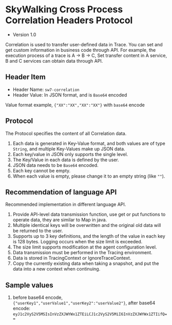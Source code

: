 # SkyWalking Cross Process Correlation Headers Protocol
* Version 1.0

Correlation is used to transfer user-defined data in Trace. You can set and get custom information in business code through API.
For example, the execution process of a trace is A -> B -> C, Set transfer content in A service, B and C services can obtain data through API.

## Header Item
* Header Name: `sw7-correlation`
* Header Value: In JSON format, and is `Base64` encoded

Value format example, `{"XX":"XX","XX":"XX"}` with `base64` encode

## Protocol
The Protocol specifies the content of all Correlation data.

1. Each data is generated in Key-Value format, and both values ​​are of type `String`, and multiple Key-Values ​​make up JSON data.
1. Each key/value in JSON only supports the single level.
1. The Key/Value in each data is defined by the user.
1. JSON data needs to be `Base64` encoded.
1. Each key cannot be empty.
1. When each value is empty, please change it to an empty string (like `""`).

## Recommendation of language API
Recommended implementation in different language API.

1. Provide API-level data transmission function, use get or put functions to operate data, they are similar to Map in java.
1. Multiple identical keys will be overwritten and the original old data will be returned to the user.
1. Supports up to 3 key definitions, and the length of the value in each key is 128 bytes. Logging occurs when the size limit is exceeded.
1. The size limit supports modification at the agent configuration level.
1. Data transmission must be performed in the Tracing environment.
1. Data is stored in TracingContext or IgnoreTraceContext.
1. Copy the currently existing data when taking a snapshot, and put the data into a new context when continuing.

## Sample values
1. before base64 encode, `{"userKey1","userValue1","userKey2":"userValue2"}`, after base64 encode: `eyJ1c2VyS2V5MSIsInVzZXJWYWx1ZTEiLCJ1c2VyS2V5MiI6InVzZXJWYWx1ZTIifQ==`
